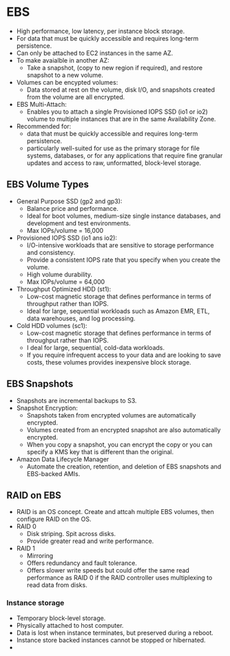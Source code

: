 # EBS

* High performance, low latency, per instance block storage.
* For data that must be quickly accessible and requires long-term persistence.
* Can only be attached to EC2 instances in the same AZ.
* To make avaialble in another AZ:
    * Take a snapshot, (copy to new region if required), and restore snapshot to a new volume.
* Volumes can be encypted volumes:
    * Data stored at rest on the volume, disk I/O, and snapshots created from the volume are all encrypted. 
* EBS Multi-Attach:
    * Enables you to attach a single Provisioned IOPS SSD (io1 or io2) volume to multiple instances that are in the same Availability Zone. 
* Recommended for:
    * data that must be quickly accessible and requires long-term persistence. 
    * particularly well-suited for use as the primary storage for file systems, databases, or for any applications that require fine granular updates and access to raw, unformatted, block-level storage. 


## EBS Volume Types

* General Purpose SSD (gp2 and gp3):
    * Balance price and performance.
    * Ideal for boot volumes, medium-size single instance databases, and development and test environments.
    * Max IOPs/volume = 16,000
* Provisioned IOPS SSD (io1 ans io2):
    * I/O-intensive workloads that are sensitive to storage performance and consistency.
    * Provide a consistent IOPS rate that you specify when you create the volume.
    * High volume durability.
    * Max IOPs/volume = 64,000
* Throughput Optimized HDD (st1):
    * Low-cost magnetic storage that defines performance in terms of throughput rather than IOPS. 
    * Ideal for large, sequential workloads such as Amazon EMR, ETL, data warehouses, and log processing. 
* Cold HDD volumes (sc1): 
    * Low-cost magnetic storage that defines performance in terms of throughput rather than IOPS. 
    * I deal for large, sequential, cold-data workloads. 
    * If you require infrequent access to your data and are looking to save costs, these volumes provides inexpensive block storage.  

## EBS Snapshots

* Snapshots are incremental backups to S3.
* Snapshot Encryption:
    * Snapshots taken from encrypted volumes are automatically encrypted.
    * Volumes created from an encrypted snapshot are also automatically encrypted.
    * When you copy a snapshot, you can encrypt the copy or you can specify a KMS key that is different than the original.
* Amazon Data Lifecycle Manager
    * Automate the creation, retention, and deletion of EBS snapshots and EBS-backed AMIs.

## RAID on EBS

* RAID is an OS concept. Create and attcah multiple EBS volumes, then configure RAID on the OS.
* RAID 0
    * Disk striping. Spit across disks.
    * Provide greater read and write performance.
* RAID 1
    * Mirroring
    * Offers redundancy and fault tolerance.
    * Offers slower write speeds but could offer the same read performance as RAID 0 if the RAID controller uses multiplexing to read data from disks. 

### Instance storage
* Temporary block-level storage.
* Physically attached to host computer.
* Data is lost when instance terminates, but preserved during a reboot.
* Instance store backed instances cannot be stopped or hibernated.
* 
